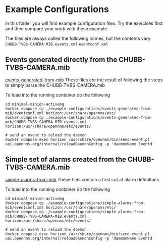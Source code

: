 # Example Configurations

In this folder you will find example configuration files. 
Try the exercises first and then compare your work with these example.

The files are always called the following names, but the contents vary `CHUBB-TVBS-CAMERA-MIB.events.xml` `eventconf.xml`

## Events generated directly from the CHUBB-TVBS-CAMERA.mib

[events-generated-from-mib](../example-configurations/events-generated-from-mib/) These files are the result of following the steps to simply parse the CHUBB-TVBS-CAMERA.mib

To load into the running container do the following 

```
cd minimal-minion-activemq
docker compose cp ./example-configurations/events-generated-from-mib/eventconf.xml horizon:/usr/share/opennms/etc/
docker compose cp ./example-configurations/events-generated-from-mib/CHUBB-TVBS-CAMERA-MIB.events.xml horizon:/usr/share/opennms/etc/events/

# send an event to reload the daemon
docker compose exec horizon /usr/share/opennms/bin/send-event.pl uei.opennms.org/internal/reloadDaemonConfig -p 'daemonName Eventd' 
```

## Simple set of alarms created from the CHUBB-TVBS-CAMERA.mib

[simple-alarms-from-mib](../example-configurations/simple-alarms-from-mib/) These files contain a first cut at alarm definitions 

To load into the running container do the following 

```
cd minimal-minion-activemq
docker compose cp ./example-configurations/simple-alarms-from-mib/eventconf.xml horizon:/usr/share/opennms/etc/
docker compose cp ./example-configurations/simple-alarms-from-mib/CHUBB-TVBS-CAMERA-MIB.events.xml horizon:/usr/share/opennms/etc/events/

# send an event to reload the daemon
docker compose exec horizon /usr/share/opennms/bin/send-event.pl uei.opennms.org/internal/reloadDaemonConfig -p 'daemonName Eventd' 
```
